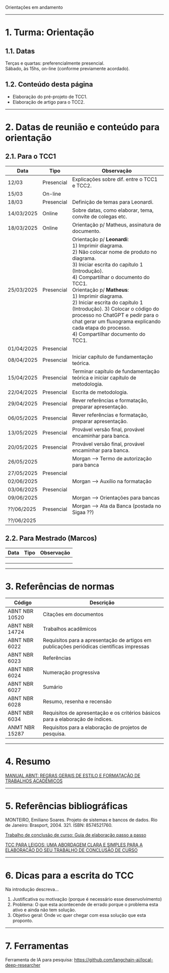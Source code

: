 Orientações em andamento

---
# 1. Turma: Orientação

## 1.1. Datas

Terças e quartas: preferencialmente presencial.<br>
Sábado, às 15hs, on-line (conforme previamente acordado).

## 1.2. Conteúdo desta página

* Elaboração do pré-projeto de TCC1.
* Elaboração de artigo para o TCC2.


---
# 2. Datas de reunião e conteúdo para orientação 

## 2.1. Para o TCC1

| Data | Tipo | Observação |
|---|---|---|
|12/03| Presencial| Explicações sobre dif. entre o TCC1 e TCC2.|
|15/03| On-line | |
|18/03| Presencial | Definição de temas para Leonardi. |
|14/03/2025| Online | Sobre datas, como elaborar, tema, convite de colegas etc. |
|18/03/2025| Online|  Orientação p/ Matheus, assinatura de documento. |
|25/03/2025|  Presencial | Orientação p/ <b>Leonardi</b>: <br> 1) Imprimir diagrama. <br> 2) Não colocar nome de produto no diagrama.<br> 3) Iniciar escrita do capítulo 1 (Introdução). <br> 4) Compartilhar o documento do TCC1. <br> Orientação p/ <b>Matheus</b>:<br> 1) Imprimir diagrama. <br> 2) Iniciar escrita do capítulo 1 (Introdução). 3) Colocar o código do processo no ChatGPT e pedir para o chat gerar um fluxograma explicando cada etapa do processo. <br> 4) Compartilhar documento do TCC1. |
| 01/04/2025 | Presencial |  |
| 08/04/2025 | Presencial | Iniciar capítulo de fundamentação teórica. |
| 15/04/2025 | Presencial | Terminar capítulo de fundamentação teórica e iniciar capítulo de metodologia. |
| 22/04/2025 | Presencial | Escrita de metodologia. |
| 29/04/2025 | Presencial | Rever referências e formatação, preparar apresentação. |
| 06/05/2025 | Presencial | Rever referências e formatação, preparar apresentação. |
| 13/05/2025 | Presencial | Provável versão final, provável encaminhar para banca. |
| 20/05/2025 | Presencial | Provável versão final, provável encaminhar para banca. |
| 26/05/2025 |            | Morgan --> Termo de autorização para banca |
| 27/05/2025 | Presencial |  |
| 02/06/2025 |            | Morgan --> Auxílio na formatação |
| 03/06/2025 | Presencial |  |
| 09/06/2025 |            | Morgan -->  Orientações para bancas |
| ??/06/2025 | Presencial | Morgan --> Ata da Banca (postada no Sigaa ??) |
| ??/06/2025 |            |  | 

## 2.2. Para Mestrado (Marcos)


| Data | Tipo | Observação |
|---|---|---|
|   |   |   |
|   |   |   |
|   |   |   |


---
# 3. Referências de normas

| Código | Descrição |
|----------------| --- |
| ABNT NBR 10520 | Citações em documentos |
| ABNT NBR 14724 | Trabalhos acadêmicos   | 
| ABNT NBR 6022  | Requisitos para a apresentação de artigos em publicações periódicas científicas impressas | 
| ABNT NBR 6023  | Referências            | 
| ABNT NBR 6024  | Numeração progressiva  |
| ABNT NBR 6027  | Sumário                | 
| ABNT NBR 6028  | Resumo, resenha e recensão | 
| ABNT NBR 6034  | Requisitos de apresentação e os critérios básicos para a elaboração de índices. | 
| ANMT NBR 15287 | Requisitos para a elaboração de projetos de pesquisa. | 

---
# 4. Resumo

[MANUAL ABNT: REGRAS GERAIS DE ESTILO E FORMATAÇÃO DE TRABALHOS ACADÊMICOS](https://www.fecap.br/wp-content/uploads/2021/04/Manual-ABNT-2021-1.pdf)


---
# 5. Referências bibliográficas

MONTEIRO, Emiliano Soares. Projeto de sistemas e bancos de dados. Rio de Janeiro: Brasport, 2004. 321. ISBN: 8574521760.

[Trabalho de conclusão de curso: Guia de elaboração passo a passo](https://www.amazon.com.br/Trabalho-conclus%C3%A3o-curso-elabora%C3%A7%C3%A3o-passo/dp/8522108005)



[TCC PARA LEIGOS: UMA ABORDAGEM CLARA E SIMPLES PARA A ELABORAÇÃO DO SEU TRABALHO DE CONCLUSÃO DE CURSO](https://www.amazon.com.br/TCC-PARA-LEIGOS-ABORDAGEM-ELABORA%C3%87%C3%83O-ebook/dp/B08LSSNFH4/ref=sr_1_2?__mk_pt_BR=%C3%85M%C3%85%C5%BD%C3%95%C3%91&crid=1VEF0ZZDIKGBT&dib=eyJ2IjoiMSJ9.eiWQCHbHnRiT4Tt-FbFzX3iiKtHt0P8DBAAStm8Qhh3uof9zW7aJHZzZDowmoZ2GnUAXy2wumohaW1tAUUEZ3GBlPUjTzR4L7FvJUiExlzWqBNLKjdtooB4XTTjlDkv3VoZNrdpbFObceDurT2oby5m4SwICvkqvzuT4-Sv1Y6mZMkwKWZegYPGqiVl5ry_xtmAD9MQ4D8ZCfql8WBQKFT7xOGlImvQFLCL7lPtVtIU.qYOjNQ1xZWPXG5EhLdJs6X8FyJ6jnFL3RbOcrxYytv0&dib_tag=se&keywords=tcc&qid=1742959133&rnid=6740748011&s=books&sprefix=tcc%2Cstripbooks%2C320&sr=1-2)

--- 
# 6. Dicas para a escrita do TCC

Na introdução descreva...
1. Justificativa ou motivação (porque é necessário esse desenvolvimento)
2. Problema: O que esta acontecende de errado porque o problema esta ativo e ainda não tem solução.
3. Objetivo geral: Onde vc quer chegar com essa solução que esta proponto.


---
# 7. Ferramentas

Ferramenta de IA para pesquisa:  https://github.com/langchain-ai/local-deep-researcher

